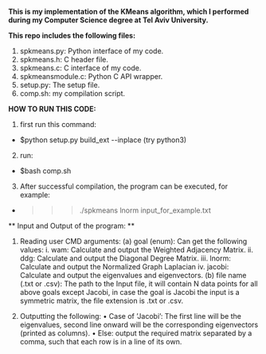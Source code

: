 **This is my implementation of the KMeans algorithm, which I performed during my Computer Science degree at Tel Aviv University.**

**This repo includes the following files:**
1. spkmeans.py: Python interface of my code.
2. spkmeans.h: C header file.
3. spkmeans.c: C interface of my code.
4. spkmeansmodule.c: Python C API wrapper.
5. setup.py: The setup file.
6. comp.sh: my compilation script.


**HOW TO RUN THIS CODE:**
1. first run this command: 
* $python setup.py build_ext --inplace (try python3)
2. run:
* $bash comp.sh
3. After successful compilation, the program can be executed, for example:
* >>>./spkmeans lnorm input_for_example.txt

** Input and Output of the program: ** 
1. Reading user CMD arguments:
(a) goal (enum): Can get the following values:
        i. wam: Calculate and output the Weighted Adjacency Matrix.
        ii. ddg: Calculate and output the Diagonal Degree Matrix.
        iii. lnorm: Calculate and output the Normalized Graph Laplacian
        iv. jacobi: Calculate and output the eigenvalues and eigenvectors.
(b) file name (.txt or .csv): The path to the Input file, it will contain N data points for all above goals except Jacobi, in case the goal is Jacobi the input is a symmetric matrix, the file extension is .txt or .csv.

2. Outputting the following:
• Case of ’Jacobi’: The first line will be the eigenvalues, second line onward will be the corresponding eigenvectors (printed as columns).
• Else: output the required matrix separated by a comma, such that each row is in a line of its own.
